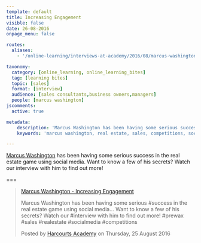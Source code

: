 ```yaml
---
template: default
title: Increasing Engagement
visible: false
date: 26-08-2016
onpage_menu: false

routes:
  aliases:
    - '/online-learning/interviews-at-academy/2016/08/marcus-washington'

taxonomy:
  category: [online_learning, online_learning_bites]
  tag: [learning bites]
  topic: [sales]
  format: [interview]
  audience: [sales consultants,business owners,managers]
  people: [marcus washington]
jscomments:
  active: true

metadata:
    description: 'Marcus Washington has been having some serious success in the real estate game using social media. Want to know a few of his secrets? Watch our interview with him to find out more!'
    keywords: 'marcus washington, real estate, sales, competitions, social media, harcourts'

---
```


[Marcus Washington](https://www.facebook.com/mwashington.barryplantpakenham) has been having some serious success in the real estate game using social media. Want to know a few of his secrets? Watch our interview with him to find out more!

===

  <!-- Load Facebook SDK for JavaScript -->
  <div id="fb-root"></div>
  <script>(function(d, s, id) {
    var js, fjs = d.getElementsByTagName(s)[0];
    if (d.getElementById(id)) return;
    js = d.createElement(s); js.id = id;
    js.src = "//connect.facebook.net/en_GB/sdk.js#xfbml=1&version=v2.7&appId=667620916615872";
    fjs.parentNode.insertBefore(js, fjs);
  }(document, 'script', 'facebook-jssdk'));</script>

  <!-- Your embedded video player code -->
  <div class="fb-video" data-href="https://www.facebook.com/harcourtsacademy/videos/10153652297022676/" data-show-text="false"><blockquote cite="https://www.facebook.com/harcourtsacademy/videos/10153652297022676/" class="fb-xfbml-parse-ignore"><a href="https://www.facebook.com/harcourtsacademy/videos/10153652297022676/">Marcus Washington - Increasing Engagement</a><p>Marcus Washington has been having some serious #success in the real estate game using social media... Want to know a few of his secrets? Watch our #interview with him to find out more!
  #prewax #sales #realestate #socialmedia #competitions</p>Posted by <a href="https://www.facebook.com/harcourtsacademy/">Harcourts Academy</a> on Thursday, 25 August 2016</blockquote></div>
